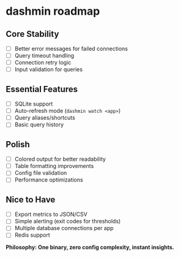 # dashmin roadmap

## Core Stability
- [ ] Better error messages for failed connections
- [ ] Query timeout handling
- [ ] Connection retry logic
- [ ] Input validation for queries

## Essential Features
- [ ] SQLite support
- [ ] Auto-refresh mode (`dashmin watch <app>`)
- [ ] Query aliases/shortcuts
- [ ] Basic query history

## Polish
- [ ] Colored output for better readability
- [ ] Table formatting improvements
- [ ] Config file validation
- [ ] Performance optimizations

## Nice to Have
- [ ] Export metrics to JSON/CSV
- [ ] Simple alerting (exit codes for thresholds)
- [ ] Multiple database connections per app
- [ ] Redis support

**Philosophy: One binary, zero config complexity, instant insights.**